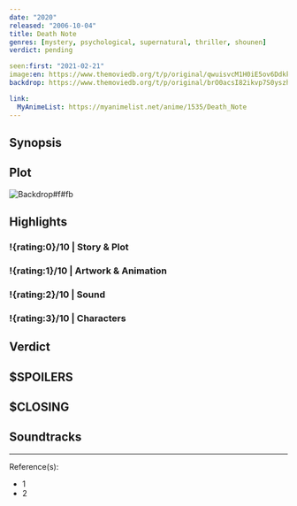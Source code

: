```yaml
---
date: "2020"
released: "2006-10-04"
title: Death Note
genres: [mystery, psychological, supernatural, thriller, shounen]
verdict: pending

seen:first: "2021-02-21"
image:en: https://www.themoviedb.org/t/p/original/qwuisvcM1H0iE5ov6DdkkWxuHvK.jpg
backdrop: https://www.themoviedb.org/t/p/original/brO0acsI82ikvp7S0yszhbUupiF.jpg

link:
  MyAnimeList: https://myanimelist.net/anime/1535/Death_Note
---
```



## Synopsis

## Plot

![Backdrop#f#fb](https://www.themoviedb.org/t/p/original/3hLizkVeYxy9taUpOpeoxDNxDQN.jpg "Source: TMDB")

## Highlights

### !{rating:0}/10 | Story & Plot

### !{rating:1}/10 | Artwork & Animation

### !{rating:2}/10 | Sound

### !{rating:3}/10 | Characters

## Verdict

## $SPOILERS

## $CLOSING

## Soundtracks

***
Reference(s):

- 1
- 2
